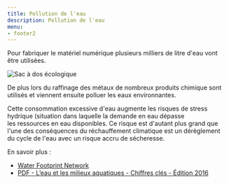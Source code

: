 ```yaml
---
title: Pollution de l'eau
description: Pollution de l'eau
menu:
- footer2
---
```

Pour fabriquer le matériel numérique plusieurs milliers de litre d'eau vont être utilisées.

![Sac à dos écologique](/img/sac_a_dos_ecologique_ordinateur.jpg "Sac à dos écologique")

De plus lors du raffinage des métaux de nombreux produits chimique sont utilisés et viennent ensuite polluer les eaux environnantes.

C﻿ette consommation excessive d'eau augmente les risques de stress hydrique (situation dans laquelle la demande en eau dépasse les ressources en eau disponibles.
Ce risque est d'autant plus grand que l'une des conséquences du réchauffement climatique est un dérèglement du cycle de l'eau avec un risque accru de sécheresse.
 
En savoir plus :
* [Water Footprint Network](https://www.waterfootprint.org)
* [PDF - L’eau et les milieux aquatiques - Chiffres clés - Édition 2016](https://www.statistiques.developpement-durable.gouv.fr/sites/default/files/2018-10/reperes-2016-eau-milieux-aquatiques-b.pdf)